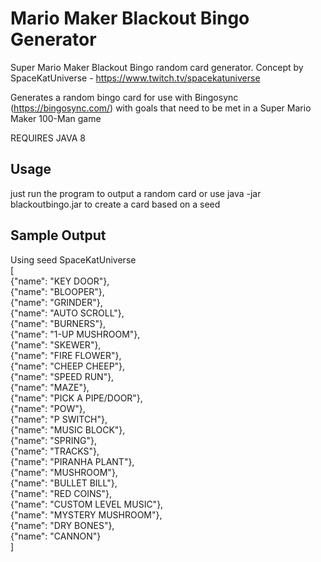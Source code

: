 # Mario Maker Blackout Bingo Generator #
Super Mario Maker Blackout Bingo random card generator. 
Concept by SpaceKatUniverse - https://www.twitch.tv/spacekatuniverse

Generates a random bingo card for use with Bingosync (https://bingosync.com/) with goals that need to be met in a Super Mario Maker 100-Man game

REQUIRES JAVA 8

## Usage ##
just run the program to output a random card or use java -jar blackoutbingo.jar <seed> to create a card based on a seed

## Sample Output ##
Using seed SpaceKatUniverse<br>
[<br>
{"name": "KEY DOOR"},<br>
{"name": "BLOOPER"},<br>
{"name": "GRINDER"},<br>
{"name": "AUTO SCROLL"},<br>
{"name": "BURNERS"},<br>
{"name": "1-UP MUSHROOM"},<br>
{"name": "SKEWER"},<br>
{"name": "FIRE FLOWER"},<br>
{"name": "CHEEP CHEEP"},<br>
{"name": "SPEED RUN"},<br>
{"name": "MAZE"},<br>
{"name": "PICK A PIPE/DOOR"},<br>
{"name": "POW"},<br>
{"name": "P SWITCH"},<br>
{"name": "MUSIC BLOCK"},<br>
{"name": "SPRING"},<br>
{"name": "TRACKS"},<br>
{"name": "PIRANHA PLANT"},<br>
{"name": "MUSHROOM"},<br>
{"name": "BULLET BILL"},<br>
{"name": "RED COINS"},<br>
{"name": "CUSTOM LEVEL MUSIC"},<br>
{"name": "MYSTERY MUSHROOM"},<br>
{"name": "DRY BONES"},<br>
{"name": "CANNON"}<br>
]<br>

